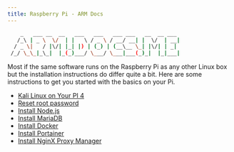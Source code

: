 ```yaml
---
title: Raspberry Pi - ARM Docs
---
```

```sh
    _   ___ __  __   ___   ___   ___ ___   __  __ ___  
   /_\ | _ \  \/  | |   \ / _ \ / __/ __| |  \/  | __| 
  / _ \|   / |\/| |_| |) | (_) | (__\__ \_| |\/| | _|  
 /_/ \_\_|_\_|  |_(_)___/ \___/ \___|___(_)_|  |_|___| 
```

Most if the same software runs on the Raspberry Pi as any other Linux box but the installation instructions do differ quite a bit. Here are some instructions to get you started with the basics on your Pi.

- [Kali Linux on Your PI 4](kaliInstall.md)
- [Reset root password](resetRootPass.md)
- [Install Node.js](nodejs.md)
- [Install MariaDB](mariadb.md)
- [Install Docker](docker.md)
- [Install Portainer](portainer.md)
- [Install NginX Proxy Manager](nginxpm.md)
